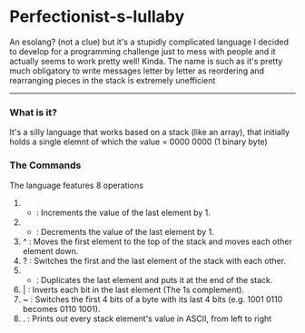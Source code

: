 # Perfectionist-s-lullaby
An esolang? (not a clue) but it's a stupidly complicated language I decided to develop for a programming challenge just to mess with people and it actually seems to work pretty well! Kinda. The name is such as it's pretty much obligatory to write messages letter by letter as reordering and rearranging pieces in the stack is extremely unefficient


------
### What is it?
It's a silly language that works based on a stack (like an array), that initially holds a single elemnt of which the value = 0000 0000 (1 binary byte)

### The Commands
The language features 8 operations
1. + :  Increments the value of the last element by 1.
2. - :  Decrements the value of the last element by 1.
3. ^ :  Moves the first element to the top of the stack and moves each other element down.
4. ? :  Switches the first and the last element of the stack with each other.
5. * :  Duplicates the last element and puts it at the end of the stack.
6. | :  Inverts each bit in the last element (The 1s complement).
7. ~ :  Switches the first 4 bits of a byte with its last 4 bits (e.g. 1001 0110 becomes 0110 1001).
8. . :  Prints out every stack element's value in ASCII, from left to right
